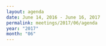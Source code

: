 ```yaml
---
layout: agenda
date: June 14, 2016 - June 16, 2017
permalink: meetings/2017/06/agenda
year: "2017"
month: "06"
---
```

